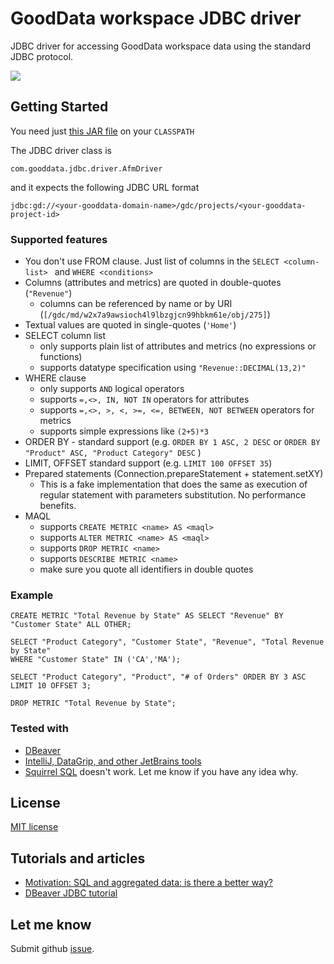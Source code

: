 # GoodData workspace JDBC driver 
JDBC driver for accessing GoodData workspace data using the 
standard JDBC protocol.

![](https://github.com/zsvoboda/gooddata-jdbc/wiki/images/dbeaver.png)

## Getting Started

You need just [this JAR file](https://github.com/zsvoboda/gooddata-jdbc/releases/download/0.72/gooddata-jdbc-0.72.jar) on your ```CLASSPATH``` 

The JDBC driver class is 

```com.gooddata.jdbc.driver.AfmDriver```

and it expects the following JDBC URL format 

``` jdbc:gd://<your-gooddata-domain-name>/gdc/projects/<your-gooddata-project-id> ```

### Supported features
- You don't use FROM clause. Just list of columns in the ```SELECT <column-list> ``` 
  and ```WHERE <conditions> ```
- Columns (attributes and metrics) are quoted in double-quotes (```"Revenue"```)
  - columns can be referenced by name or by URI (```[/gdc/md/w2x7a9awsioch4l9lbzgjcn99hbkm61e/obj/275]```)   
- Textual values are quoted in single-quotes (```'Home'```)
- SELECT column list 
    - only supports plain list of attributes and metrics (no expressions or functions)
    - supports datatype specification using ```"Revenue::DECIMAL(13,2)"```
- WHERE clause
    - only supports ```AND``` logical operators 
    - supports ``` =,<>, IN, NOT IN ``` operators for attributes
    - supports ``` =,<>, >, <, >=, <=, BETWEEN, NOT BETWEEN ``` operators for metrics
    - supports simple expressions like ```(2+5)*3```
- ORDER BY - standard support (e.g. ```ORDER BY 1 ASC, 2 DESC``` or ```ORDER BY "Product" ASC, "Product Category" DESC``` )
- LIMIT, OFFSET standard support (e.g. ```LIMIT 100 OFFSET 35```)
- Prepared statements (Connection.prepareStatement + statement.setXY)
    - This is a fake implementation that does the same as execution of regular statement with parameters substitution. 
      No performance benefits.   
- MAQL
    - supports ```CREATE METRIC <name> AS <maql>```
    - supports ```ALTER METRIC <name> AS <maql>```
    - supports ```DROP METRIC <name>```
    - supports ```DESCRIBE METRIC <name>```
    - make sure you quote all identifiers in double quotes

### Example
```
CREATE METRIC "Total Revenue by State" AS SELECT "Revenue" BY "Customer State" ALL OTHER;

SELECT "Product Category", "Customer State", "Revenue", "Total Revenue by State" 
WHERE "Customer State" IN ('CA','MA');

SELECT "Product Category", "Product", "# of Orders" ORDER BY 3 ASC LIMIT 10 OFFSET 3;

DROP METRIC "Total Revenue by State";
```

### Tested with
- [DBeaver](https://dbeaver.io/)
- [IntelliJ, DataGrip, and other JetBrains tools](https://www.jetbrains.com/)
- [Squirrel SQL](https://http://squirrel-sql.sourceforge.net/) doesn't work. Let me know if you have any idea why.

## License
[MIT license](LICENSE)

## Tutorials and articles

- [Motivation: SQL and aggregated data: is there a better way?](https://github.com/zsvoboda/gooddata-jdbc/wiki/SQL-and-aggregated-data:-is-there-a-better-way%3F)
- [DBeaver JDBC tutorial](https://github.com/zsvoboda/gooddata-jdbc/wiki/GoodData-metrics-tutorial)

## Let me know
Submit github [issue](https://github.com/zsvoboda/gooddata-jdbc/issues). 